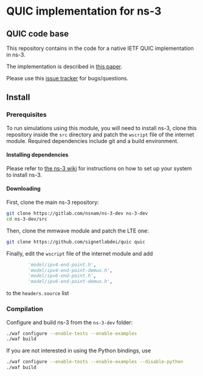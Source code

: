 QUIC implementation for ns-3
================================

## QUIC code base
This repository contains in the code for a native IETF QUIC implementation in ns-3.

The implementation is described in [this paper](https://arxiv.org/abs/1902.06121).

Please use this [issue tracker](https://github.com/signetlabdei/quic-ns-3/issues) for bugs/questions.

## Install

### Prerequisites ###

To run simulations using this module, you will need to install ns-3, clone
this repository inside the `src` directory and patch the `wscript` file of the internet module. 
Required dependencies include git and a build environment.

#### Installing dependencies ####

Please refer to [the ns-3 wiki](https://www.nsnam.org/wiki/Installation) for instructions on how to set up your system to install ns-3.

#### Downloading #####

First, clone the main ns-3 repository:

```bash
git clone https://gitlab.com/nsnam/ns-3-dev ns-3-dev
cd ns-3-dev/src
```

Then, clone the mmwave module and patch the LTE one:
```bash
git clone https://github.com/signetlabdei/quic quic
```

Finally, edit the `wscript` file of the internet module and add
```python
        'model/ipv4-end-point.h',
        'model/ipv4-end-point-demux.h',
        'model/ipv6-end-point.h',
        'model/ipv6-end-point-demux.h',
```
to the `headers.source` list

### Compilation ###

Configure and build ns-3 from the `ns-3-dev` folder:

```bash
./waf configure --enable-tests --enable-examples
./waf build
```

If you are not interested in using the Python bindings, use
```bash
./waf configure --enable-tests --enable-examples --disable-python
./waf build
```
